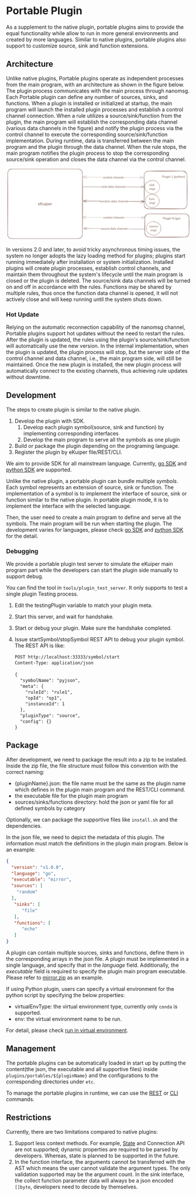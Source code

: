 # Portable Plugin

As a supplement to the native plugin, portable plugins aims to provide the equal functionality while allow to run in more general environments and created by more languages. Similar to native plugins, portable plugins also support to customize source, sink and function extensions.

## Architecture

Unlike native plugins, Portable plugins operate as independent processes from the main program, with an architecture as
shown in the figure below. The plugin process communicates with the main process through nanomsg. Each Portable plugin
can define any number of sources, sinks, and functions. When a plugin is installed or initialized at startup, the main
program will launch the installed plugin processes and establish a control channel connection. When a rule utilizes a
source/sink/function from the plugin, the main program will establish the corresponding data channel (various data
channels in the figure) and notify the plugin process via the control channel to execute the corresponding
source/sink/function implementation. During runtime, data is transferred between the main program and the plugin through
the data channel. When the rule stops, the main program notifies the plugin process to stop the corresponding
source/sink operation and closes the data channel via the control channel.

![portable architecture](../../resources/portable_arch.png)

In versions 2.0 and later, to avoid tricky asynchronous timing issues, the system no longer adopts the lazy loading
method for plugins; plugins start running immediately after installation or system initialization. Installed plugins
will create plugin processes, establish control channels, and maintain them throughout the system's lifecycle until the
main program is closed or the plugin is deleted. The source/sink data channels will be turned on and off in accordance
with the rules. Functions may be shared by multiple rules, thus once the function data channel is opened, it will not
actively close and will keep running until the system shuts down.

### Hot Update

Relying on the automatic reconnection capability of the nanomsg channel, Portable plugins support hot updates without
the need to restart the rules. After the plugin is updated, the rules using the plugin's source/sink/function will
automatically use the new version. In the internal implementation, when the plugin is updated, the plugin process will
stop, but the server side of the control channel and data channel, i.e., the main program side, will still be
maintained. Once the new plugin is installed, the new plugin process will automatically connect to the existing
channels, thus achieving rule updates without downtime.

## Development

The steps to create plugin is similar to the native plugin.

1. Develop the plugin with SDK.
   1. Develop each plugin symbol(source, sink and function) by implementing corresponding interfaces
   2. Develop the main program to serve all the symbols as one plugin
2. Build or package the plugin depending on the programing language.
3. Register the plugin by eKuiper file/REST/CLI.

We aim to provide SDK for all mainstream language. Currently, [go SDK](go_sdk.md) and [python SDK](python_sdk.md) are
supported.

Unlike the native plugin, a portable plugin can bundle multiple *symbols*. Each symbol represents an extension of source, sink or function. The implementation of a symbol is to implement the interface of source, sink or function similar to the native plugin. In portable plugin mode, it is to implement the interface with the selected language.

Then, the user need to create a main program to define and serve all the symbols. The main program will be run when starting the plugin. The development varies for languages, please check [go SDK](go_sdk.md) and [python SDK](python_sdk.md) for the detail.

### Debugging

We provide a portable plugin test server to simulate the eKuiper main program part while the developers can start the plugin side manually to support debug.

You can find the tool in `tools/plugin_test_server`. It only supports to test a single plugin Testing process.

1. Edit the testingPlugin variable to match your plugin meta.
2. Start this server, and wait for handshake.
3. Start or debug your plugin. Make sure the handshake completed.
4. Issue startSymbol/stopSymbol REST API  to debug your plugin symbol. The REST API is like:

   ```shell
   POST http://localhost:33333/symbol/start
   Content-Type: application/json
 
   {
     "symbolName": "pyjson",
     "meta": {
       "ruleId": "rule1",
       "opId": "op1",
       "instanceId": 1
     },
     "pluginType": "source",
     "config": {}
   }
   ```

## Package

After development, we need to package the result into a zip to be installed. Inside the zip file, the file structure must follow this convention with the correct naming:

- {pluginName}.json: the file name must be the same as the plugin name which defines in the plugin main program and the REST/CLI command.
- the executable file for the plugin main program
- sources/sinks/functions directory: hold the json or yaml file for all defined symbols by category

Optionally, we can package the supportive files like `install.sh` and the dependencies.

In the json file, we need to depict the metadata of this plugin. The information must match the definitions in the plugin main program. Below is an example:

```json
{
  "version": "v1.0.0",
  "language": "go",
  "executable": "mirror",
  "sources": [
    "random"
  ],
   "sinks": [
      "file"
   ],
   "functions": [
      "echo"
   ]
}
```

A plugin can contain multiple sources, sinks and functions, define them in the corresponding arrays in the json file. A
plugin must be implemented in a single language, and specify that in the *language* field. Additionally, the
*executable* field is required to specify the plugin main program executable. Please refer
to [mirror.zip](https://github.com/lf-edge/ekuiper/blob/master/internal/plugin/testzips/portables/mirror.zip) as an
example.

If using Python plugin, users can specify a virtual environment for the python script by specifying the below
properties:

- virtualEnvType: the virtual environment type, currently only `conda` is supported.
- env: the virtual environment name to be run.

For detail, please check [run in virtual environment](./python_sdk.md#virtual-environment).

## Management

The portable plugins can be automatically loaded in start up by putting the content(the json, the executable and all
supportive files) inside `plugins/portables/${pluginName}` and the configurations to the corresponding directories
under `etc`.

To manage the portable plugins in runtime, we can use the [REST](../../api/restapi/plugins.md)
or [CLI](../../api/cli/plugins.md) commands.

## Restrictions

Currently, there are two limitations compared to native plugins:

1. Support less context methods. For example, [State](../native/overview.md#state-storage) and Connection API are not supported; dynamic properties are required to be parsed by developers. Whereas, state is planned to be supported in the future.
2. In the function interface, the arguments cannot be transferred with the AST which means the user cannot validate the argument types. The only validation supported may be the argument count. In the sink interface, the collect function parameter data will always be a json encoded `[]byte`, developers need to decode by themselves.
